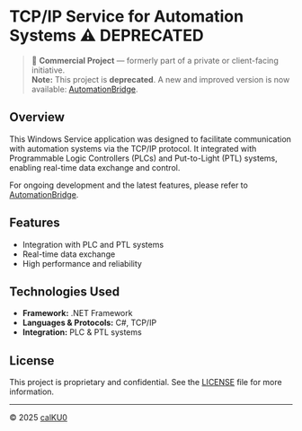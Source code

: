 # TCP/IP Service for Automation Systems ⚠️ DEPRECATED

> 💼 **Commercial Project** — formerly part of a private or client-facing initiative.  
> **Note:** This project is **deprecated**. A new and improved version is now available: [AutomationBridge](https://github.com/calKU0/AutomationBridge).

## Overview

This Windows Service application was designed to facilitate communication with automation systems via the TCP/IP protocol. It integrated with Programmable Logic Controllers (PLCs) and Put-to-Light (PTL) systems, enabling real-time data exchange and control.

For ongoing development and the latest features, please refer to [AutomationBridge](https://github.com/calKU0/AutomationBridge).

## Features

- Integration with PLC and PTL systems
- Real-time data exchange
- High performance and reliability

## Technologies Used

- **Framework:** .NET Framework  
- **Languages & Protocols:** C#, TCP/IP  
- **Integration:** PLC & PTL systems

## License

This project is proprietary and confidential. See the [LICENSE](LICENSE) file for more information.

---

© 2025 [calKU0](https://github.com/calKU0)

